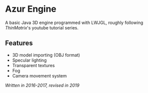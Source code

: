 # Azur Engine
A basic Java 3D engine programmed with LWJGL, roughly following *ThinMatrix*'s youtube tutorial series.

## Features
- 3D model importing (OBJ format)
- Specular lighting
- Transparent textures
- Fog
- Camera movement system

*Written in 2016-2017, revised in 2019*
